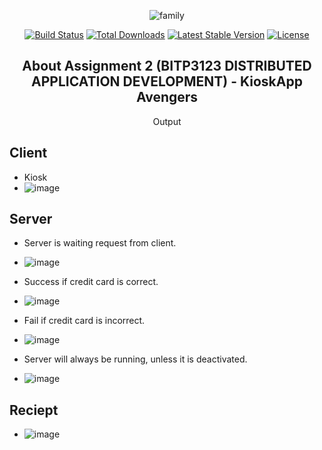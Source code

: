 <div align="center">

![family](https://user-images.githubusercontent.com/44885554/115838577-69892f00-a44c-11eb-9bd0-87b2f23cb272.png)

<p align="center">
<a href="https://travis-ci.org/laravel/framework"><img src="https://travis-ci.org/laravel/framework.svg" alt="Build Status"></a>
<a href="https://packagist.org/packages/laravel/framework"><img src="https://poser.pugx.org/laravel/framework/d/total.svg" alt="Total Downloads"></a>
<a href="https://packagist.org/packages/laravel/framework"><img src="https://poser.pugx.org/laravel/framework/v/stable.svg" alt="Latest Stable Version"></a>
<a href="https://packagist.org/packages/laravel/framework"><img src="https://poser.pugx.org/laravel/framework/license.svg" alt="License"></a>
</p>

## About Assignment 2 (BITP3123 DISTRIBUTED APPLICATION DEVELOPMENT) - KioskApp Avengers

Output

</div>

## Client

- Kiosk
- ![image](https://user-images.githubusercontent.com/44885554/115841496-6f344400-a44f-11eb-8fa2-398c2bdef242.png)

## Server

- Server is waiting request from client.
- ![image](https://user-images.githubusercontent.com/44885554/115838752-96d5dd00-a44c-11eb-9c29-7f117699a1a3.png)

- Success if credit card is correct.
- ![image](https://user-images.githubusercontent.com/44885554/115839174-f8964700-a44c-11eb-8c04-814b6ad36395.png)

- Fail if credit card is incorrect.
- ![image](https://user-images.githubusercontent.com/44885554/115839029-d43a6a80-a44c-11eb-98ed-ea4cdcc9d26d.png)

- Server will always be running, unless it is deactivated.
- ![image](https://user-images.githubusercontent.com/44885554/115839330-1cf22380-a44d-11eb-87a1-026027f31dea.png)

## Reciept

- ![image](https://user-images.githubusercontent.com/44885554/115841369-4c099480-a44f-11eb-9cc5-a53d30d4ed57.png)

